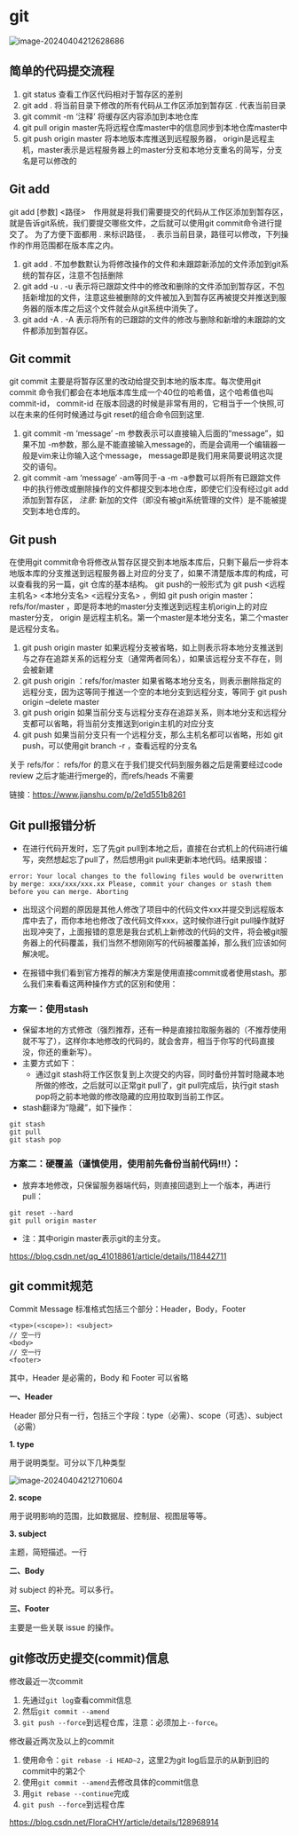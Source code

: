 # git

![image-20240404212628686](git.assets/image-20240404212628686.png)

## 简单的代码提交流程

1. git status 查看工作区代码相对于暂存区的差别
2. git add . 将当前目录下修改的所有代码从工作区添加到暂存区 . 代表当前目录
3. git commit -m ‘注释’ 将缓存区内容添加到本地仓库
4. git pull origin master先将远程仓库master中的信息同步到本地仓库master中
5. git push origin master 将本地版本库推送到远程服务器，
    origin是远程主机，master表示是远程服务器上的master分支和本地分支重名的简写，分支名是可以修改的

## Git add

git add [参数] <路径>　作用就是将我们需要提交的代码从工作区添加到暂存区，就是告诉git系统，我们要提交哪些文件，之后就可以使用git commit命令进行提交了。
 为了方便下面都用 . 来标识路径， . 表示当前目录，路径可以修改，下列操作的作用范围都在版本库之内。

1. git add .
    不加参数默认为将修改操作的文件和未跟踪新添加的文件添加到git系统的暂存区，注意不包括删除
2. git add -u .
    -u 表示将已跟踪文件中的修改和删除的文件添加到暂存区，不包括新增加的文件，注意这些被删除的文件被加入到暂存区再被提交并推送到服务器的版本库之后这个文件就会从git系统中消失了。
3. git add -A .
    -A 表示将所有的已跟踪的文件的修改与删除和新增的未跟踪的文件都添加到暂存区。

## Git commit

git commit 主要是将暂存区里的改动给提交到本地的版本库。每次使用git commit 命令我们都会在本地版本库生成一个40位的哈希值，这个哈希值也叫commit-id，
 commit-id 在版本回退的时候是非常有用的，它相当于一个快照,可以在未来的任何时候通过与git reset的组合命令回到这里.

1. git commit -m ‘message’
    -m 参数表示可以直接输入后面的“message”，如果不加 -m参数，那么是不能直接输入message的，而是会调用一个编辑器一般是vim来让你输入这个message，
    message即是我们用来简要说明这次提交的语句。
2. git commit -am ‘message’ -am等同于-a -m
    -a参数可以将所有已跟踪文件中的执行修改或删除操作的文件都提交到本地仓库，即使它们没有经过git add添加到暂存区，
    *注意:* 新加的文件（即没有被git系统管理的文件）是不能被提交到本地仓库的。

## Git push

在使用git commit命令将修改从暂存区提交到本地版本库后，只剩下最后一步将本地版本库的分支推送到远程服务器上对应的分支了，如果不清楚版本库的构成，可以查看我的另一篇，git 仓库的基本结构。
 git push的一般形式为 git push <远程主机名>   <本地分支名> <远程分支名> ，例如 git push origin master：refs/for/master ，即是将本地的master分支推送到远程主机origin上的对应master分支， origin 是远程主机名。第一个master是本地分支名，第二个master是远程分支名。

1. git push origin master
    如果远程分支被省略，如上则表示将本地分支推送到与之存在追踪关系的远程分支（通常两者同名），如果该远程分支不存在，则会被新建
2. git push origin ：refs/for/master
    如果省略本地分支名，则表示删除指定的远程分支，因为这等同于推送一个空的本地分支到远程分支，等同于 git push origin –delete master
3. git push origin
    如果当前分支与远程分支存在追踪关系，则本地分支和远程分支都可以省略，将当前分支推送到origin主机的对应分支
4. git push
    如果当前分支只有一个远程分支，那么主机名都可以省略，形如 git push，可以使用git branch -r ，查看远程的分支名

关于 refs/for：
 refs/for 的意义在于我们提交代码到服务器之后是需要经过code review 之后才能进行merge的，而refs/heads 不需要


链接：https://www.jianshu.com/p/2e1d551b8261

## Git pull报错分析

- 在进行代码开发时，忘了先git pull到本地之后，直接在台式机上的代码进行编写，突然想起忘了pull了，然后想用git pull来更新本地代码。结果报错：

```
error: Your local changes to the following files would be overwritten by merge: xxx/xxx/xxx.xx Please, commit your changes or stash them before you can merge. Aborting
```

- 出现这个问题的原因是其他人修改了项目中的代码文件xxx并提交到远程版本库中去了，而你本地也修改了改代码文件xxx，这时候你进行git pull操作就好出现冲突了，上面报错的意思是我台式机上新修改的代码的文件，将会被git服务器上的代码覆盖，我们当然不想刚刚写的代码被覆盖掉，那么我们应该如何解决呢。

- 在报错中我们看到官方推荐的解决方案是使用直接commit或者使用stash。那么我们来看看这两种操作方式的区别和使用：

### 方案一：使用stash

- 保留本地的方式修改（强烈推荐，还有一种是直接拉取服务器的（不推荐使用就不写了），这样你本地修改的代码的，就会舍弃，相当于你写的代码直接没，你还的重新写）。
- 主要方式如下：
  - 通过git stash将工作区恢复到上次提交的内容，同时备份并暂时隐藏本地所做的修改，之后就可以正常git pull了，git pull完成后，执行git stash pop将之前本地做的修改隐藏的应用拉取到当前工作区。
- stash翻译为“隐藏”，如下操作：

```shell
git stash
git pull
git stash pop
```

### 方案二：硬覆盖（谨慎使用，使用前先备份当前代码!!!）：

- 放弃本地修改，只保留服务器端代码，则直接回退到上一个版本，再进行pull：

```shell
git reset --hard
git pull origin master
```

- 注：其中origin master表示git的主分支。

https://blog.csdn.net/qq_41018861/article/details/118442711

## git commit规范

Commit Message 标准格式包括三个部分：Header，Body，Footer

```text
<type>(<scope>): <subject>
// 空一行
<body>
// 空一行
<footer>
```

其中，Header 是必需的，Body 和 Footer 可以省略

**一、Header**

Header 部分只有一行，包括三个字段：type（必需）、scope（可选）、subject（必需）

**1. type**

用于说明类型。可分以下几种类型

![image-20240404212710604](git.assets/image-20240404212710604.png)

**2. scope**

用于说明影响的范围，比如数据层、控制层、视图层等等。

**3. subject**

主题，简短描述。一行

**二、Body**

对 subject 的补充。可以多行。

**三、Footer**

主要是一些关联 issue 的操作。

## git修改历史提交(commit)信息

修改最近一次commit

1. 先通过`git log`查看commit信息
2. 然后`git commit --amend`
3. `git push --force`到远程仓库，注意：必须加上`--force`。

修改最近两次及以上的commit

1. 使用命令：`git rebase -i HEAD~2`，这里2为git log后显示的从新到旧的commit中的第2个
2. 使用`git commit --amend`去修改具体的commit信息
3. 用`git rebase --continue`完成
4. `git push --force`到远程仓库

https://blog.csdn.net/FloraCHY/article/details/128968914
